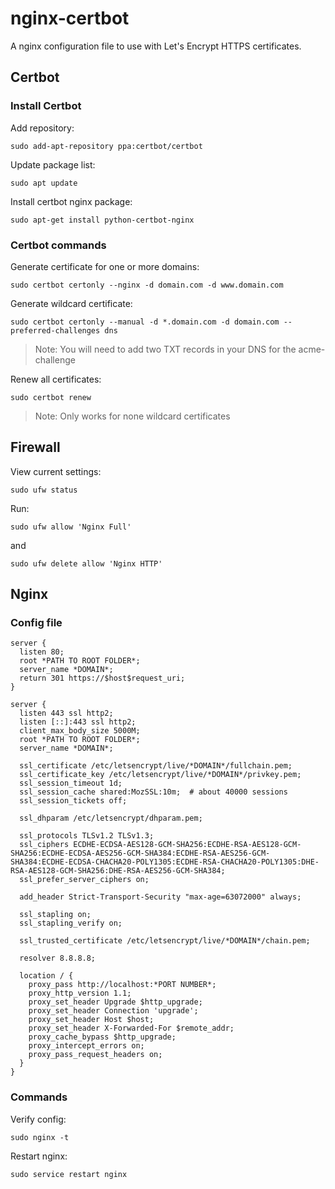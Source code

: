 # nginx-certbot
A nginx configuration file to use with Let's Encrypt HTTPS certificates.

## Certbot
### Install Certbot

Add repository:

`sudo add-apt-repository ppa:certbot/certbot`

Update package list:

`sudo apt update`

Install certbot nginx package:

`sudo apt-get install python-certbot-nginx`

### Certbot commands

Generate certificate for one or more domains:

`sudo certbot certonly --nginx -d domain.com -d www.domain.com`

Generate wildcard certificate:

`sudo certbot certonly --manual -d *.domain.com -d domain.com --preferred-challenges dns`

> Note: You will need to add two TXT records in your DNS for the acme-challenge

Renew all certificates:

`sudo certbot renew`

> Note: Only works for none wildcard certificates

## Firewall

View current settings:

`sudo ufw status`

Run:

`sudo ufw allow 'Nginx Full'`

and

`sudo ufw delete allow 'Nginx HTTP'`

## Nginx

### Config file

```
server {
  listen 80;
  root *PATH TO ROOT FOLDER*;
  server_name *DOMAIN*;
  return 301 https://$host$request_uri;
}

server {
  listen 443 ssl http2;
  listen [::]:443 ssl http2;
  client_max_body_size 5000M;
  root *PATH TO ROOT FOLDER*;
  server_name *DOMAIN*;

  ssl_certificate /etc/letsencrypt/live/*DOMAIN*/fullchain.pem;
  ssl_certificate_key /etc/letsencrypt/live/*DOMAIN*/privkey.pem;
  ssl_session_timeout 1d;
  ssl_session_cache shared:MozSSL:10m;  # about 40000 sessions
  ssl_session_tickets off;

  ssl_dhparam /etc/letsencrypt/dhparam.pem;

  ssl_protocols TLSv1.2 TLSv1.3;
  ssl_ciphers ECDHE-ECDSA-AES128-GCM-SHA256:ECDHE-RSA-AES128-GCM-SHA256:ECDHE-ECDSA-AES256-GCM-SHA384:ECDHE-RSA-AES256-GCM-SHA384:ECDHE-ECDSA-CHACHA20-POLY1305:ECDHE-RSA-CHACHA20-POLY1305:DHE-RSA-AES128-GCM-SHA256:DHE-RSA-AES256-GCM-SHA384;
  ssl_prefer_server_ciphers on;

  add_header Strict-Transport-Security "max-age=63072000" always;

  ssl_stapling on;
  ssl_stapling_verify on;

  ssl_trusted_certificate /etc/letsencrypt/live/*DOMAIN*/chain.pem;

  resolver 8.8.8.8;

  location / {
    proxy_pass http://localhost:*PORT NUMBER*;
    proxy_http_version 1.1;
    proxy_set_header Upgrade $http_upgrade;
    proxy_set_header Connection 'upgrade';  
    proxy_set_header Host $host;
    proxy_set_header X-Forwarded-For $remote_addr;
    proxy_cache_bypass $http_upgrade;
    proxy_intercept_errors on;
    proxy_pass_request_headers on;
  }
}
```

### Commands

Verify config:

`sudo nginx -t`

Restart nginx:

`sudo service restart nginx`
